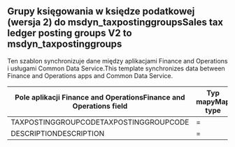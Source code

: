 ## <a name="sales-tax-ledger-posting-groups-v2-to-msdyn_taxpostinggroups"></a><span data-ttu-id="54238-101">Grupy księgowania w księdze podatkowej (wersja 2) do msdyn_taxpostinggroups</span><span class="sxs-lookup"><span data-stu-id="54238-101">Sales tax ledger posting groups V2 to msdyn_taxpostinggroups</span></span>

<span data-ttu-id="54238-102">Ten szablon synchronizuje dane między aplikacjami Finance and Operations i usługami Common Data Service.</span><span class="sxs-lookup"><span data-stu-id="54238-102">This template synchronizes data between Finance and Operations apps and Common Data Service.</span></span>

<span data-ttu-id="54238-103">Pole aplikacji Finance and Operations</span><span class="sxs-lookup"><span data-stu-id="54238-103">Finance and Operations field</span></span> | <span data-ttu-id="54238-104">Typ mapy</span><span class="sxs-lookup"><span data-stu-id="54238-104">Map type</span></span> | <span data-ttu-id="54238-105">Inne pole rozwiązania Dynamics 365</span><span class="sxs-lookup"><span data-stu-id="54238-105">Other Dynamics 365 field</span></span> | <span data-ttu-id="54238-106">Wartość domyślna</span><span class="sxs-lookup"><span data-stu-id="54238-106">Default value</span></span>
---|---|---|---
<span data-ttu-id="54238-107">TAXPOSTINGGROUPCODE</span><span class="sxs-lookup"><span data-stu-id="54238-107">TAXPOSTINGGROUPCODE</span></span> | = | <span data-ttu-id="54238-108">msdyn_name</span><span class="sxs-lookup"><span data-stu-id="54238-108">msdyn_name</span></span> | 
<span data-ttu-id="54238-109">DESCRIPTION</span><span class="sxs-lookup"><span data-stu-id="54238-109">DESCRIPTION</span></span> | = | <span data-ttu-id="54238-110">msdyn_description</span><span class="sxs-lookup"><span data-stu-id="54238-110">msdyn_description</span></span> | 
